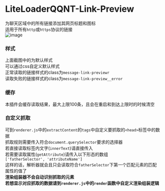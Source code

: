 # LiteLoaderQQNT-Link-Preview  
为聊天区域中的所有链接添加其网页标题和图标  
适用于所有`http`或`https`协议的链接  
![image](https://github.com/Eticeweng/LiteLoaderQQNT-Link-Preview/assets/43090280/397cfb17-7fb8-4ea1-b5c7-89645ee47d2d)

### 样式  
上面截图中的为默认样式  
可以通过css自定义默认样式  
正常读取的链接样式的class为`message-link-previewr`  
读取失败的链接样式的class为`message-link-preview__error`  

### 缓存
本插件会缓存读取结果，最大上限100条，且会在重启和到达上限时的时候清空  

### 自定义抓取
可到`renderer.js`中的`extractContent`的`tags`中自定义要抓取的`<head>`标签中的数据  
抓取规则需要传入符合`document.querySelector`要求的选择器  
若直接读取标签内文字(`innerText`)请直接传入  
若需要读取属性(`getAttribute`)请传入以下形态的数组  
`['fatherSelector', 'attributeName']`  
这样的话，解析器就会且只会读取符合`fatherSelector`下第一个匹配元素的匹配属性的值了  
**渲染组装器不会自动识别抓取的元素**  
**若想显示对应抓取的数据请到`renderer.js`中的`render`函数中自定义渲染组装逻辑**
